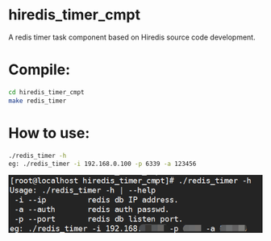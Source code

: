 # hiredis_timer_cmpt
A redis timer task component based on Hiredis source code development.

# Compile:
```Bash
cd hiredis_timer_cmpt 
make redis_timer
```
 
# How to use:
```Bash
./redis_timer -h
eg: ./redis_timer -i 192.168.0.100 -p 6339 -a 123456
```

![image](https://github.com/andyfighting/hiredis_timer_cmpt/blob/master/picsrc/redis_timer.jpg)


